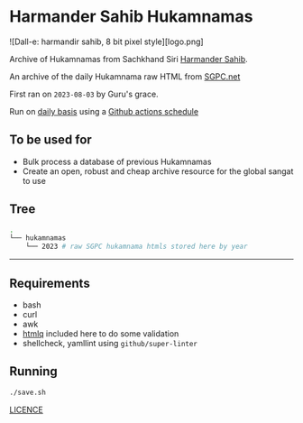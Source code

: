 # Harmander Sahib Hukamnamas

![Dall-e: harmandir sahib, 8 bit pixel style][logo.png]

Archive of Hukamnamas from Sachkhand Siri [Harmander Sahib](https://en.wikipedia.org/wiki/Golden_Temple).

An archive of the daily Hukamnama raw HTML from [SGPC.net]()

First ran on `2023-08-03` by Guru's grace.

Run on [daily basis](.github/workflows/save-hukamnama.yaml) using a [Github actions schedule](https://docs.github.com/en/actions/using-workflows/events-that-trigger-workflows#schedule)

## To be used for

- Bulk process a database of previous Hukamnamas
- Create an open, robust and cheap archive resource for the global sangat to use

## Tree

```bash
.
└── hukamnamas
    └── 2023 # raw SGPC hukamnama htmls stored here by year

```

---

## Requirements

- bash
- curl
- awk
- [htmlq](https://github.com/mgdm/htmlq) included here to do some validation
- shellcheck, yamllint using `github/super-linter`

## Running

```bash
./save.sh
```

[LICENCE](LICENCE)
